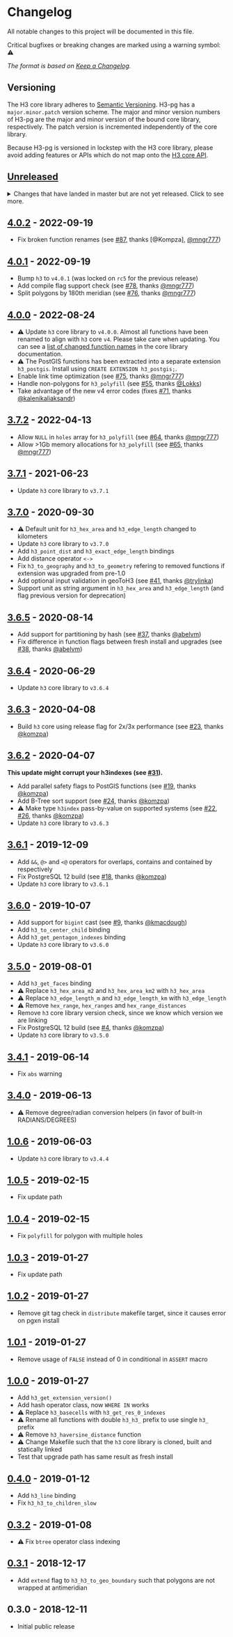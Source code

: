# Changelog

All notable changes to this project will be documented in this file.

Critical bugfixes or breaking changes are marked using a warning symbol: ⚠️

_The format is based on [Keep a Changelog](https://keepachangelog.com/en/1.0.0/)._

## Versioning

The H3 core library adheres to [Semantic Versioning](http://semver.org/).
H3-pg has a `major.minor.patch` version scheme. The major and minor version
numbers of H3-pg are the major and minor version of the bound core library,
respectively. The patch version is incremented independently of the core
library.

Because H3-pg is versioned in lockstep with the H3 core library, please
avoid adding features or APIs which do not map onto the
[H3 core API](https://uber.github.io/h3/#/documentation/api-reference/).

## [Unreleased]

<details>
  <summary>
    Changes that have landed in master but are not yet released.
    Click to see more.
  </summary>

- Split PostGIS multipolygons by 180th meridian (see [#90], thanks [@mngr777])
- Add aggregate functions for `h3_postgis` (see [#91], thanks [@mngr777])
- Add recursive `h3_grid_path_cells` (see [#93], thanks [@mngr777])

</details>

## [4.0.2] - 2022-09-19

- Fix broken function renames (see [#87], thanks [@Kompza], [@mngr777])

## [4.0.1] - 2022-09-19

- Bump `h3` to `v4.0.1` (was locked on `rc5` for the previous release)
- Add compile flag support check (see [#78], thanks [@mngr777])
- Split polygons by 180th meridian (see [#76], thanks [@mngr777])

## [4.0.0] - 2022-08-24

- ⚠️ Update `h3` core library to `v4.0.0`. Almost all functions have been renamed to align with `h3` core `v4`. Please take care when updating. You can see a [list of changed function names](https://h3geo.org/docs/library/migration-3.x/functions) in the core library documentation.
- ⚠️ The PostGIS functions has been extracted into a separate extension `h3_postgis`. Install using `CREATE EXTENSION h3_postgis;`.
- Enable link time optimization (see [#75], thanks [@mngr777])
- Handle non-polygons for `h3_polyfill` (see [#55], thanks [@Lokks])
- Take advantage of the new v4 error codes (fixes [#71], thanks [@kalenikaliaksandr])

## [3.7.2] - 2022-04-13

- Allow `NULL` in `holes` array for `h3_polyfill` (see [#64], thanks [@mngr777])
- Allow >1Gb memory allocations for `h3_polyfill` (see [#65], thanks [@mngr777])

## [3.7.1] - 2021-06-23

- Update `h3` core library to `v3.7.1`

## [3.7.0] - 2020-09-30

- ⚠️ Default unit for `h3_hex_area` and `h3_edge_length` changed to kilometers
- Update `h3` core library to `v3.7.0`
- Add `h3_point_dist` and `h3_exact_edge_length` bindings
- Add distance operator `<->`
- Fix `h3_to_geography` and `h3_to_geometry` refering to removed functions if extension was upgraded from pre-1.0
- Add optional input validation in geoToH3 (see [#41], thanks [@trylinka])
- Support unit as string argument in `h3_hex_area` and `h3_edge_length` (and flag previous version for deprecation)

## [3.6.5] - 2020-08-14

- Add support for partitioning by hash (see [#37], thanks [@abelvm])
- Fix difference in function flags between fresh install and upgrades (see [#38], thanks [@abelvm])

## [3.6.4] - 2020-06-29

- Update `h3` core library to `v3.6.4`

## [3.6.3] - 2020-04-08

- Build `h3` core using release flag for 2x/3x performance (see [#23], thanks [@komzpa])

## [3.6.2] - 2020-04-07

**This update might corrupt your h3indexes (see [#31]).**

- Add parallel safety flags to PostGIS functions (see [#19], thanks [@komzpa])
- Add B-Tree sort support (see [#24], thanks [@komzpa])
- ⚠️ Make type `h3index` pass-by-value on supported systems (see [#22], [#26], thanks [@komzpa])
- Update `h3` core library to `v3.6.3`

## [3.6.1] - 2019-12-09

- Add `&&`, `@>` and `<@` operators for overlaps, contains and contained by respectively
- Fix PostgreSQL 12 build (see [#18], thanks [@komzpa])
- Update `h3` core library to `v3.6.1`

## [3.6.0] - 2019-10-07

- Add support for `bigint` cast (see [#9], thanks [@kmacdough])
- Add `h3_to_center_child` binding
- Add `h3_get_pentagon_indexes` binding
- Update `h3` core library to `v3.6.0`

## [3.5.0] - 2019-08-01

- Add `h3_get_faces` binding
- ⚠️ Replace `h3_hex_area_m2` and `h3_hex_area_km2` with `h3_hex_area`
- ⚠️ Replace `h3_edge_length_m` and `h3_edge_length_km` with `h3_edge_length`
- ⚠️ Remove `hex_range`, `hex_ranges` and `hex_range_distances`
- Remove `h3` core library version check, since we know which version we are linking
- Fix PostgreSQL 12 build (see [#4], thanks [@komzpa])
- Update `h3` core library to `v3.5.0`

## [3.4.1] - 2019-06-14

- Fix `abs` warning

## [3.4.0] - 2019-06-13

- ⚠️ Remove degree/radian conversion helpers (in favor of built-in RADIANS/DEGREES)

## [1.0.6] - 2019-06-03

- Update `h3` core library to `v3.4.4`

## [1.0.5] - 2019-02-15

- Fix update path

## [1.0.4] - 2019-02-15

- Fix `polyfill` for polygon with multiple holes

## [1.0.3] - 2019-01-27

- Fix update path

## [1.0.2] - 2019-01-27

- Remove git tag check in `distribute` makefile target, since it causes error on pgxn install

## [1.0.1] - 2019-01-27

- Remove usage of `FALSE` instead of 0 in conditional in `ASSERT` macro

## [1.0.0] - 2019-01-27

- Add `h3_get_extension_version()`
- Add hash operator class, now `WHERE IN` works
- ⚠️ Replace `h3_basecells` with `h3_get_res_0_indexes`
- ⚠️ Rename all functions with double `h3_h3_` prefix to use single `h3_` prefix
- ⚠️ Remove `h3_haversine_distance` function
- ⚠️ Change Makefile such that the `h3` core library is cloned, built and statically linked
- Test that upgrade path has same result as fresh install

## [0.4.0] - 2019-01-12

- Add `h3_line` binding
- Fix `h3_h3_to_children_slow`

## [0.3.2] - 2019-01-08

- ⚠️ Fix `btree` operator class indexing

## [0.3.1] - 2018-12-17

- Add `extend` flag to `h3_h3_to_geo_boundary` such that polygons are not wrapped at antimeridian

## 0.3.0 - 2018-12-11

- Initial public release

[unreleased]: https://github.com/zachasme/h3-pg/compare/v4.0.2...HEAD
[4.0.2]: https://github.com/zachasme/h3-pg/compare/v4.0.1...v4.0.2
[4.0.1]: https://github.com/zachasme/h3-pg/compare/v4.0.0...v4.0.1
[4.0.0]: https://github.com/zachasme/h3-pg/compare/v3.7.2...v4.0.0
[3.7.2]: https://github.com/zachasme/h3-pg/compare/v3.7.1...v3.7.2
[3.7.1]: https://github.com/zachasme/h3-pg/compare/v3.7.0...v3.7.1
[3.7.0]: https://github.com/zachasme/h3-pg/compare/v3.6.5...v3.7.0
[3.6.5]: https://github.com/zachasme/h3-pg/compare/v3.6.4...v3.6.5
[3.6.4]: https://github.com/zachasme/h3-pg/compare/v3.6.3...v3.6.4
[3.6.3]: https://github.com/zachasme/h3-pg/compare/v3.6.2...v3.6.3
[3.6.2]: https://github.com/zachasme/h3-pg/compare/v3.6.1...v3.6.2
[3.6.1]: https://github.com/zachasme/h3-pg/compare/v3.6.0...v3.6.1
[3.6.0]: https://github.com/zachasme/h3-pg/compare/v3.5.0...v3.6.0
[3.5.0]: https://github.com/zachasme/h3-pg/compare/v3.4.1...v3.5.0
[3.4.1]: https://github.com/zachasme/h3-pg/compare/v3.4.0...v3.4.1
[3.4.0]: https://github.com/zachasme/h3-pg/compare/v1.0.6...v3.4.0
[1.0.6]: https://github.com/zachasme/h3-pg/compare/v1.0.5...v1.0.6
[1.0.5]: https://github.com/zachasme/h3-pg/compare/v1.0.4...v1.0.5
[1.0.4]: https://github.com/zachasme/h3-pg/compare/v1.0.3...v1.0.4
[1.0.3]: https://github.com/zachasme/h3-pg/compare/v1.0.2...v1.0.3
[1.0.2]: https://github.com/zachasme/h3-pg/compare/v1.0.1...v1.0.2
[1.0.1]: https://github.com/zachasme/h3-pg/compare/v1.0.0...v1.0.1
[1.0.0]: https://github.com/zachasme/h3-pg/compare/v0.4.0...v1.0.0
[0.4.0]: https://github.com/zachasme/h3-pg/compare/v0.3.2...v0.4.0
[0.3.2]: https://github.com/zachasme/h3-pg/compare/v0.3.1...v0.3.2
[0.3.1]: https://github.com/zachasme/h3-pg/compare/v0.3.0...v0.3.1
[#4]: https://github.com/zachasme/h3-pg/pull/4
[#9]: https://github.com/zachasme/h3-pg/pull/9
[#18]: https://github.com/zachasme/h3-pg/pull/18
[#19]: https://github.com/zachasme/h3-pg/pull/19
[#22]: https://github.com/zachasme/h3-pg/pull/22
[#23]: https://github.com/zachasme/h3-pg/issues/23
[#24]: https://github.com/zachasme/h3-pg/pull/24
[#26]: https://github.com/zachasme/h3-pg/pull/26
[#31]: https://github.com/zachasme/h3-pg/pull/31
[#37]: https://github.com/zachasme/h3-pg/issues/37
[#38]: https://github.com/zachasme/h3-pg/issues/38
[#41]: https://github.com/zachasme/h3-pg/issues/41
[#55]: https://github.com/zachasme/h3-pg/issues/55
[#64]: https://github.com/zachasme/h3-pg/issues/64
[#65]: https://github.com/zachasme/h3-pg/pull/65
[#71]: https://github.com/zachasme/h3-pg/issues/71
[#75]: https://github.com/zachasme/h3-pg/pull/75
[#76]: https://github.com/zachasme/h3-pg/pull/76
[#78]: https://github.com/zachasme/h3-pg/pull/78
[#87]: https://github.com/zachasme/h3-pg/pull/87
[#90]: https://github.com/zachasme/h3-pg/pull/90
[#91]: https://github.com/zachasme/h3-pg/pull/91
[#93]: https://github.com/zachasme/h3-pg/pull/93
[@abelvm]: https://github.com/AbelVM
[@kalenikaliaksandr]: https://github.com/kalenikaliaksandr
[@kmacdough]: https://github.com/kmacdough
[@komzpa]: https://github.com/Komzpa
[@lokks]: https://github.com/Lokks
[@mngr777]: https://github.com/mngr777
[@trylinka]: https://github.com/trylinka
